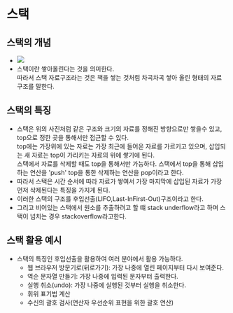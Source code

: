 # 스택
## 스택의 개념
- ![](https://img1.daumcdn.net/thumb/R1280x0/?scode=mtistory2&fname=https%3A%2F%2Fblog.kakaocdn.net%2Fdn%2Fby1qnT%2FbtqBE1v1UlX%2FzbnXdYnGAXhMYbcDCca6WK%2Fimg.png)
- 스택이란 쌓아올린다는 것을 의미한다.</br> 따라서 스택 자료구조라는 것은 책을 쌓는 것처럼 차곡차곡 쌓아 올린 형태의 자료구조를 말한다.
## 스택의 특징
- 스택은 위의 사진처럼 같은 구조와 크기의 자료를 정해진 방향으로만 쌓을수 있고,</br>top으로 정한 곳을 통해서만 접근할 수 있다.</br>top에는 가장위에 있는 자료는 가장 최근에 들어온 자료를 가르키고 있으며, 삽입되는 새 자료는 top이 가리키는 자료의 위에 쌓기에 된다.</br>스택에서 자료를 삭제할 때도 top을 통해서만 가능하다. 스택에서 top을 통해 삽입하는 연산을 'push' top을 통한 삭제하는 연산을 pop이라고 한다.
- 따라서 스택은 시간 순서에 따라 자료가 쌓여서 가장 마지막에 삽입된 자료가 가장 먼저 삭제된다는 특징을 가지게 된다.
- 이러한 스택의 구조를 후입선출(LIFO,Last-InFirst-Out)구조이라고 한다.
- 그리고 비어있는 스택에서 원소를 추출하려고 할 떄 stack underflow라고 하며 스택이 넘치는 경우 stackoverflow라고한다.
## 스택 활용 예시
- 스택의 특징인 후입선출을 활용하여 여러 분야에서 활용 가능하다.
  - 웹 브라우저 방문기로(뒤로가기): 가장 나중에 열린 페이지부터 다시 보여준다.
  - 역순 문자열 만들기: 가장 나중에 입력된 문자부터 출력한다.
  - 실행 취소(undo): 가장 나중에 실행된 것부터 실행을 취소한다.
  - 휘위 표기법 계산
  - 수신의 괄호 검사(연산자 우선순위 표현을 위한 괄호 연산)